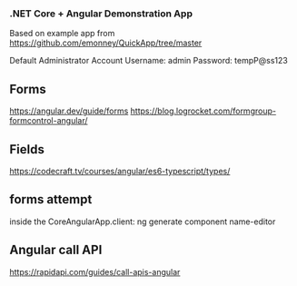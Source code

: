 ### .NET Core + Angular Demonstration App
Based on example app from https://github.com/emonney/QuickApp/tree/master

Default Administrator Account
Username: admin
Password: tempP@ss123

## Forms
https://angular.dev/guide/forms
https://blog.logrocket.com/formgroup-formcontrol-angular/

## Fields
https://codecraft.tv/courses/angular/es6-typescript/types/

## forms attempt

inside the CoreAngularApp.client:
ng generate component name-editor

## Angular call API
https://rapidapi.com/guides/call-apis-angular